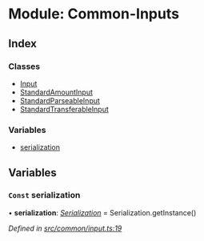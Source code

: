 # Module: Common-Inputs

## Index

### Classes

- [Input](../classes/common_inputs.input)
- [StandardAmountInput](../classes/common_inputs.standardamountinput)
- [StandardParseableInput](../classes/common_inputs.standardparseableinput)
- [StandardTransferableInput](../classes/common_inputs.standardtransferableinput)

### Variables

- [serialization](common_inputs#const-serialization)

## Variables

### `Const` serialization

• **serialization**: _[Serialization](../classes/utils_serialization.serialization)_ = Serialization.getInstance()

_Defined in [src/common/input.ts:19](https://github.com/chain4travel/caminojs/blob/3883166/src/common/input.ts#L19)_
